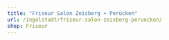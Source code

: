 ```yaml
---
title: "Friseur Salon Zeisberg + Perücken"
url: /ingolstadt/friseur-salon-zeisberg-peruecken/
shop: Friseur
---
```


